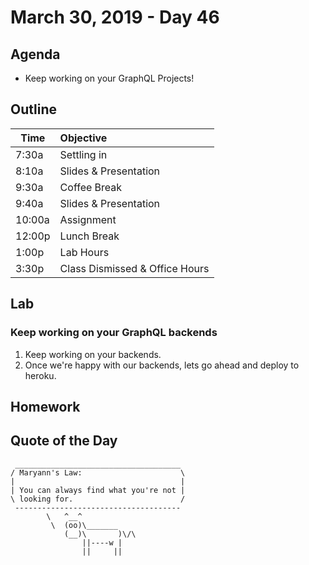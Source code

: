 # March 30, 2019 - Day 46


## Agenda

- Keep working on your GraphQL Projects! 

## Outline

| Time   | Objective                        |
| -------|:---------------------------------|
| 7:30a  | Settling in                      |
| 8:10a  | Slides & Presentation            |
| 9:30a  | Coffee Break                     |
| 9:40a  | Slides & Presentation            |
| 10:00a | Assignment                       |
| 12:00p | Lunch Break                      |
| 1:00p  | Lab Hours                        |
| 3:30p  | Class Dismissed & Office Hours   |

## Lab

### Keep working on your GraphQL backends

1. Keep working on your backends. 
2. Once we're happy with our backends, lets go ahead and deploy to heroku. 

## Homework

## Quote of the Day 
```
 _____________________________________
/ Maryann's Law:                      \
|                                     |
| You can always find what you're not |
\ looking for.                        /
 -------------------------------------
        \   ^__^
         \  (oo)\_______
            (__)\       )\/\
                ||----w |
                ||     ||
```